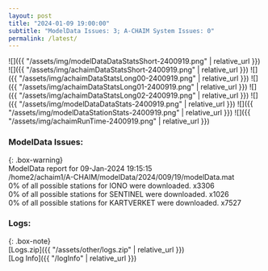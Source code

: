 ```yaml
---
layout: post
title: "2024-01-09 19:00:00"
subtitle: "ModelData Issues: 3; A-CHAIM System Issues: 0"
permalink: /latest/
---
```


![]({{ "/assets/img/modelDataDataStatsShort-2400919.png" | relative_url }})
![]({{ "/assets/img/achaimDataStatsShort-2400919.png" | relative_url }})
![]({{ "/assets/img/achaimDataStatsLong00-2400919.png" | relative_url }})
![]({{ "/assets/img/achaimDataStatsLong01-2400919.png" | relative_url }})
![]({{ "/assets/img/achaimDataStatsLong02-2400919.png" | relative_url }})
![]({{ "/assets/img/modelDataDataStats-2400919.png" | relative_url }})
![]({{ "/assets/img/modelDataStationStats-2400919.png" | relative_url }})
![]({{ "/assets/img/achaimRunTime-2400919.png" | relative_url }})


### ModelData Issues:  
  
{: .box-warning}  
 ModelData report for 09-Jan-2024 19:15:15   
 /home2/achaim1/A-CHAIM/modelData/2024/009/19/modelData.mat   
 0% of all possible stations for IONO were downloaded. x3306   
 0% of all possible stations for SENTINEL were downloaded. x1026   
 0% of all possible stations for KARTVERKET were downloaded. x7527   
  


### Logs:  
  
{: .box-note}  
[Logs.zip]({{ "/assets/other/logs.zip" | relative_url }})  
[Log Info]({{ "/logInfo" | relative_url }})  
